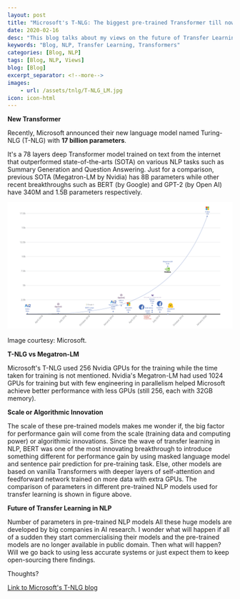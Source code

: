 ```yaml
---
layout: post
title: "Microsoft's T-NLG: The biggest pre-trained Transformer till now"
date: 2020-02-16
desc: "This blog talks about my views on the future of Transfer Learning in NLP"
keywords: "Blog, NLP, Transfer Learning, Transformers"
categories: [Blog, NLP]
tags: [Blog, NLP, Views]
blog: [Blog]
excerpt_separator: <!--more-->
images: 
    - url: /assets/tnlg/T-NLG_LM.jpg
icon: icon-html
---
```


**New Transformer**

Recently, Microsoft announced their new language model named Turing-NLG (T-NLG) with **17 billion parameters**. 

<!--more-->

It's a 78 layers deep Transformer model trained on text from the internet that outperformed state-of-the-arts (SOTA) on various NLP tasks such as Summary Generation and Question Answering. Just for a comparison, previous SOTA (Megatron-LM by Nvidia) has 8B parameters while other recent breakthroughs such as BERT (by Google) and GPT-2 (by Open AI) have 340M and 1.5B parameters respectively.

![Figure 1: Parameters in different NLP breakthroughs](/assets/T-NLG_LM.jpg)
<!-- {:width="500px" style="display:block;margin-left:auto;margin-right:auto;"} -->

Image courtesy: Microsoft.

**T-NLG vs Megatron-LM**

Microsoft's T-NLG used 256 Nvidia GPUs for the training while the time taken for training is not mentioned. Nvidia's Megatron-LM had used 1024 GPUs for training but with few engineering in parallelism helped Microsoft achieve better performance with less GPUs (still 256, each with 32GB memory).

**Scale or Algorithmic Innovation**

The scale of these pre-trained models makes me wonder if, the big factor for performance gain will come from the scale (training data and computing power) or algorithmic innovations. Since the wave of transfer learning in NLP, BERT was one of the most innovating breakthrough to introduce something different for performance gain by using masked language model and sentence pair prediction for pre-training task. Else, other models are based on vanilla Transformers with deeper layers of self-attention and feedforward network trained on more data with extra GPUs. The comparison of parameters in different pre-trained NLP models used for transfer learning is shown in figure above. 

**Future of Transfer Learning in NLP**

Number of parameters in pre-trained NLP models
All these huge models are developed by big companies in AI research. I wonder what will happen if all of a sudden they start commercialising their models and the pre-trained models are no longer available in public domain. Then what will happen? Will we go back to using less accurate systems or just expect them to keep open-sourcing there findings.

Thoughts?

<a href="https://www.microsoft.com/en-us/research/blog/turing-nlg-a-17-billion-parameter-language-model-by-microsoft/">Link to Microsoft's T-NLG blog</a>